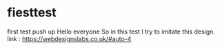 # fiesttest
first test push up
Hello everyone
So in this test I try to imitate this design. 
link : https://webdesignslabs.co.uk/#auto-4

